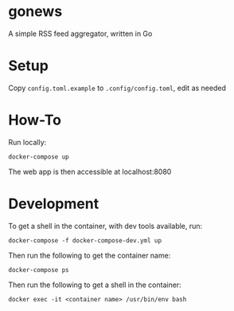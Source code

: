 # gonews
A simple RSS feed aggregator, written in Go

# Setup

Copy ```config.toml.example``` to ```.config/config.toml```, edit as needed

# How-To

Run locally:

```
docker-compose up
```

The web app is then accessible at localhost:8080

# Development

To get a shell in the container, with dev tools available, run:

```
docker-compose -f docker-compose-dev.yml up
```

Then run the following to get the container name:

```
docker-compose ps
```

Then run the following to get a shell in the container:

```
docker exec -it <container name> /usr/bin/env bash
```
